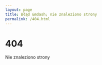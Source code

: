 ```yaml
---
layout: page
title: Błąd &mdash; nie znaleziono strony
permalink: /404.html
---
```


# 404

Nie znaleziono strony